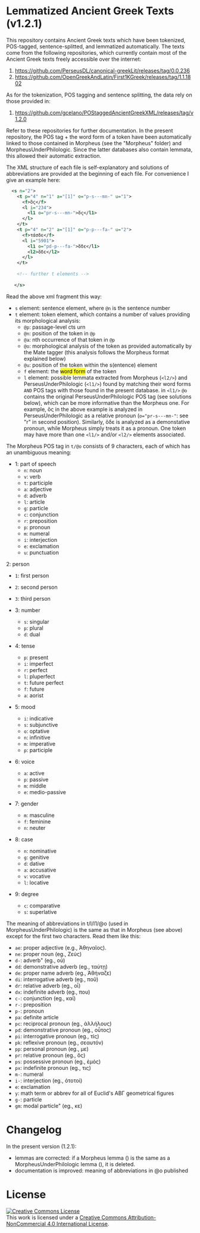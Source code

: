 # Lemmatized Ancient Greek Texts (v1.2.1)

This repository contains Ancient Greek texts which have been tokenized, POS-tagged, sentence-splitted, and lemmatized automatically. The texts come from the following repositories, which currently contain most of the Ancient Greek texts freely accessible over the internet:

1. https://github.com/PerseusDL/canonical-greekLit/releases/tag/0.0.236
2. https://github.com/OpenGreekAndLatin/First1KGreek/releases/tag/1.1.1802

As for the tokenization, POS tagging and sentence splitting, the data rely on those provided in:

1. https://github.com/gcelano/POStaggedAncientGreekXML/releases/tag/v1.2.0

Refer to these repositories for further documentation. In the present repository, the POS tag + the word form of a token have been automatically linked to those contained in Morpheus (see the "Morpheus" folder) and MorpheusUnderPhilologic. Since the latter databases also contain lemmata, this allowed their automatic extraction.

The XML structure of each file is self-explanatory and solutions of abbreviations are provided at the beginning of each file. For convenience I give an example here:

```xml
  <s n="2">
    <t p="4" n="1" a="[1]" o="p-s---mn-" u="1">
      <f>ὃς</f>
      <l i="234">
        <l1 o="pr-s---mn-">ὅς</l1>
      </l>
    </t>
    <t p="4" n="2" a="[1]" o="p-p---fa-" u="2">
      <f>τάσδε</f>
      <l i="5901">
        <l1 o="pd-p---fa-">ὅδε</l1>
        <l2>ὅδε</l2>
      </l>
    </t>
   
    <!-- further t elements -->
   
   </s>
```
Read the above xml fragment this way:

* ```s``` element: sentence element, where ```@n``` is the sentence number
* ```t``` element: token element, which contains a number of values providing its morphological analysis:
  * ```@p```: passage-level cts urn
  * ```@n```: position of the token in ```@p```
  * ```@a```: nth occurrence of that token in ```@p```
  * ```@o```: morphological analysis of the token as provided automatically by the Mate tagger (this analysis follows the Morpheus format explained below)
  * ```@u```: position of the token within the s(entence) element
  * ```f``` element: the <mark>word form</mark> of the token
  * ```l``` element: possible lemmata extracted from Morpheus (```<l2/>```) and PerseusUnderPhilologic (```<l1/>```) found by matching their word forms ```AND``` POS tags with those found in the present database. in ```<l1/>``` ```@o``` contains the original PerseusUnderPhilologic POS tag (see solutions below), which can be more informative than the Morpheus one. For example, ὃς in the above example is analyzed in PerseusUnderPhilologic as a relative pronoun (```o="pr-s---mn-"```: see "r" in second position). Similarly, ὅδε is analyzed as a demonstative pronoun, while Morpheus simply treats it as a pronoun. One token may have more than one  ```<l1/>``` and/or ```<l2/>``` elements associated.

The Morpheus POS tag in ```t/@o``` consists of 9 characters, each of which has an unambiguous meaning:

* 1:  part of speech
  * ```n```: noun
  * ```v```: verb
  * ```t```: participle
  * ```a```: adjective
  * ```d```: adverb
  * ```l```: article
  * ```g```: particle
  * ```c```: conjunction
  * ```r```: preposition
  * ```p```: pronoun
  * ```m```: numeral
  * ```i```: interjection
  * ```e```: exclamation
  * ```u```: punctuation

2: person
  * ```1```: first person
  * ```2```: second person
  * ```3```: third person

* 3: number
  * ```s```: singular
  * ```p```: plural
  * ```d```: dual

* 4: tense
  * ```p```: present
  * ```i```: imperfect
  * ```r```: perfect
  * ```l```: pluperfect
  * ```t```: future perfect
  * ```f```: future
  * ```a```: aorist

* 5: mood
  * ```i```: indicative
  * ```s```: subjunctive
  * ```o```: optative
  * ```n```: infinitive
  * ```m```: imperative
  * ```p```: participle

* 6: voice
  * ```a```: active
  * ```p```: passive
  * ```m```: middle
  * ```e```: medio-passive

* 7: gender
  * ```m```: masculine
  * ```f```: feminine
  * ```n```: neuter

* 8: case
  * ```n```: nominative
  * ```g```: genitive
  * ```d```: dative
  * ```a```: accusative
  * ```v```: vocative
  * ```l```: locative

* 9: degree
  * ```c```: comparative
  * ```s```: superlative

The meaning of abbreviations in t/l/l1/@o (used in MorpheusUnderPhilologic) is the same as that in Morpheus (see above) except for the first two
characters. Read them like this:

* ```ae```: proper adjective (e.g., Ἀθηναῖος). 
* ```ne```: proper noun (eg., Ζεύς)
* ```d-```: adverb" (eg., οὐ)
* ```dd```: demonstrative adverb (eg., ταύτῃ)
* ```de```: proper name adverb (eg., Ἀθήναζε)
* ```di```: interrogative adverb (eg., ποῦ)
* ```dr```: relative adverb (eg., οἷ)
* ```dx```: indefinite adverb (eg., που)
* ```c-```: conjunction (eg., καί)
* ```r-```: preposition 
* ```p-```: pronoun
* ```pa```: definite article
* ```pc```: reciprocal pronoun (eg., ἀλλήλους)
* ```pd```: demonstrative pronoun (eg., οὗτος)
* ```pi```: interrogative pronoun (eg., τίς)
* ```pk```: reflexive pronoun (eg., σεαυτόν)
* ```pp```: personal pronoun (eg., με)
* ```pr```: relative pronoun (eg., ὅς) 
* ```ps```: possessive pronoun (eg., ἐμός)
* ```px```: indefinite pronoun (eg., τις)
* ```m-```: numeral
* ```i-```: interjection (eg., ὀτοτοί)
* ```e```: exclamation
* ```y```: math term or abbrev for all of Euclid's ΑΒΓ geometrical figures
* ```g-```: particle
* ```gm```: modal particle" (eg., κε)

# Changelog

In  the present version (1.2.1): 

* lemmas are corrected: if a Morpheus lemma (<l2/>) is the same as a MorpheusUnderPhilologic lemma (<l1/>), it is deleted.
* documentation is improved: meaning of abbreviations in @o published

# License
<a rel="license" href="http://creativecommons.org/licenses/by-nc/4.0/"><img alt="Creative Commons License" style="border-width:0" src="https://i.creativecommons.org/l/by-nc/4.0/88x31.png" /></a><br />This work is licensed under a <a rel="license" href="http://creativecommons.org/licenses/by-nc/4.0/">Creative Commons Attribution-NonCommercial 4.0 International License</a>.



